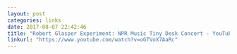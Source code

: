 ```yaml
---
layout: post
categories: links
date: 2017-08-07 22:42:46
title: "Robert Glasper Experiment: NPR Music Tiny Desk Concert - YouTube"
linkurl: "https://www.youtube.com/watch?v=oGTVoX7AaRc"
---
```

